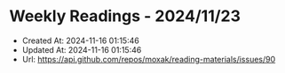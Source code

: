 # Weekly Readings - 2024/11/23

- Created At: 2024-11-16 01:15:46
- Updated At: 2024-11-16 01:15:46
- Url: https://api.github.com/repos/moxak/reading-materials/issues/90

